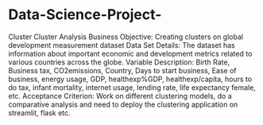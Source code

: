 # Data-Science-Project-
Cluster 
Cluster Analysis
Business Objective: Creating clusters on global development measurement dataset
Data Set Details:
The dataset has information about important economic and development metrics
related to various countries across the globe.
Variable Description:
Birth Rate, Business tax, CO2emissions, Country, Days to start business, Ease of business,
energy usage, GDP, healthexp%GDP, healthexp/capita, hours to do tax, 
infant mortality, internet usage, lending rate, life expectancy female, etc.
Acceptance Criterion: 
Work on different clustering models, do a comparative analysis and
need to deploy the clustering application on streamlit, flask etc.
